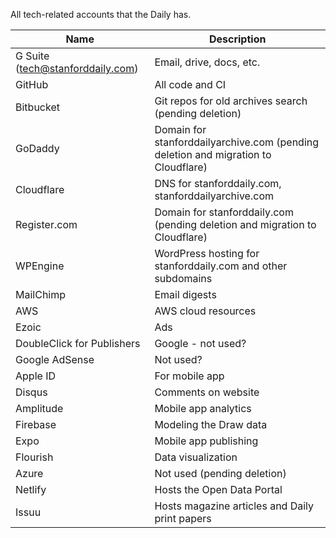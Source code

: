 All tech-related accounts that the Daily has.

| Name      | Description |
| ----------- | ----------- |
| G Suite (tech@stanforddaily.com) | Email, drive, docs, etc. |
| GitHub | All code and CI |
| Bitbucket | Git repos for old archives search (pending deletion) | 
| GoDaddy | Domain for stanforddailyarchive.com (pending deletion and migration to Cloudflare) |
| Cloudflare | DNS for stanforddaily.com, stanforddailyarchive.com |
| Register.com | Domain for stanforddaily.com (pending deletion and migration to Cloudflare) |
| WPEngine | WordPress hosting for stanforddaily.com and other subdomains | 
| MailChimp | Email digests |
| AWS | AWS cloud resources |
| Ezoic | Ads |
| DoubleClick for Publishers | Google - not used? |
| Google AdSense | Not used? | 
| Apple ID | For mobile app |
| Disqus | Comments on website |
| Amplitude | Mobile app analytics |
| Firebase | Modeling the Draw data |
| Expo | Mobile app publishing |
| Flourish | Data visualization |
| Azure | Not used (pending deletion) |
| Netlify | Hosts the Open Data Portal |
| Issuu | Hosts magazine articles and Daily print papers |

<!-- TODO: Add usernames for accounts, but *not* passwords. -->